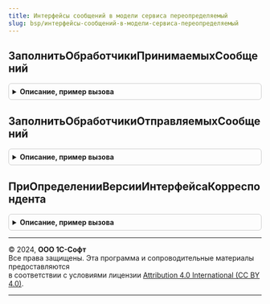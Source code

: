 ```yaml
---
title: Интерфейсы сообщений в модели сервиса переопределяемый
slug: bsp/интерфейсы-сообщений-в-модели-сервиса-переопределяемый
---
```



## ЗаполнитьОбработчикиПринимаемыхСообщений
<details style="margin: 1em 0; padding: 0.5em; border: 1px solid #ccc; border-radius: 6px;">

<summary style="font-weight: bold; cursor: pointer;">Описание, пример вызова</summary>

```bsl

// Заполняет переданный массив общими модулями, которые являются обработчиками интерфейсов принимаемых сообщений.
// @skip-warning ПустойМетод - переопределяемый метод.
//
// Параметры:
//  МассивОбработчиков - Массив Из ОбщийМодуль - элементами массива являются общие модули.
//
Процедура ЗаполнитьОбработчикиПринимаемыхСообщений(МассивОбработчиков) Экспорт
```

Пример вызова
```bsl
ИнтерфейсыСообщенийВМоделиСервисаПереопределяемый.ЗаполнитьОбработчикиПринимаемыхСообщений(МассивОбработчиков) 
```
</details>

## ЗаполнитьОбработчикиОтправляемыхСообщений
<details style="margin: 1em 0; padding: 0.5em; border: 1px solid #ccc; border-radius: 6px;">

<summary style="font-weight: bold; cursor: pointer;">Описание, пример вызова</summary>

```bsl

// Заполняет переданный массив общими модулями, которые являются обработчиками интерфейсов отправляемых сообщений.
// @skip-warning ПустойМетод - переопределяемый метод.
//
// Параметры:
//  МассивОбработчиков - Массив Из ОбщийМодуль - Элементами массива являются общие модули.
//
Процедура ЗаполнитьОбработчикиОтправляемыхСообщений(МассивОбработчиков) Экспорт
```

Пример вызова
```bsl
ИнтерфейсыСообщенийВМоделиСервисаПереопределяемый.ЗаполнитьОбработчикиОтправляемыхСообщений(МассивОбработчиков) 
```
</details>

## ПриОпределенииВерсииИнтерфейсаКорреспондента
<details style="margin: 1em 0; padding: 0.5em; border: 1px solid #ccc; border-radius: 6px;">

<summary style="font-weight: bold; cursor: pointer;">Описание, пример вызова</summary>

```bsl

// Процедура вызывается при определении версии интерфейса сообщений, поддерживаемой как ИБ-корреспондентом,
// так и текущей ИБ. В данной процедуре предполагается реализовывать механизмы поддержки обратной совместимости со
// старыми версиями ИБ-корреспондентов.
// @skip-warning ПустойМетод - переопределяемый метод.
//
// Параметры:
//  ИнтерфейсСообщения - Строка - Название программного интерфейса сообщения, для которого определяется версия.
//  ПараметрыПодключения - Структура - Параметры подключения к ИБ-корреспонденту.
//  ПредставлениеПолучателя - Строка - Представление ИБ-корреспондента.
//  Результат - Строка - Определяемая версия. Значение данного параметра может быть изменено в данной процедуре.
//
Процедура ПриОпределенииВерсииИнтерфейсаКорреспондента(Знач ИнтерфейсСообщения, Знач ПараметрыПодключения, Знач ПредставлениеПолучателя, Результат) Экспорт
```

Пример вызова
```bsl
ИнтерфейсыСообщенийВМоделиСервисаПереопределяемый.ПриОпределенииВерсииИнтерфейсаКорреспондента(ИнтерфейсСообщения, ПараметрыПодключения, ПредставлениеПолучателя, Результат) 
```
</details>

---

© 2024, **ООО 1С-Софт**  
Все права защищены. Эта программа и сопроводительные материалы предоставляются  
в соответствии с условиями лицензии [Attribution 4.0 International (CC BY 4.0)](https://creativecommons.org/licenses/by/4.0/legalcode).

---
